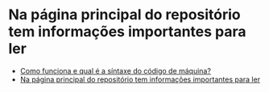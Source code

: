 # Na página principal do repositório tem informações importantes para ler

- [Como funciona e qual é a síntaxe do código de máquina?](https://pt.stackoverflow.com/q/117796/101)
- [Na página principal do repositório tem informações importantes para ler](https://pt.stackoverflow.com/q/109886/101)

